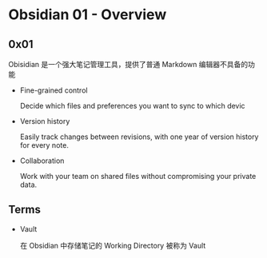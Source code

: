 # Obsidian 01 - Overview

## 0x01

Obisidian 是一个强大笔记管理工具，提供了普通 Markdown 编辑器不具备的功能

- Fine-grained control						

  Decide which files and preferences you want to sync to which devic

- Version history								

  Easily track changes between revisions, with one year of version history for every note.

- Collaboration							

  Work with your team on shared files without compromising your private data.

## Terms

- Vault

  在 Obsidian 中存储笔记的 Working Directory 被称为 Vault